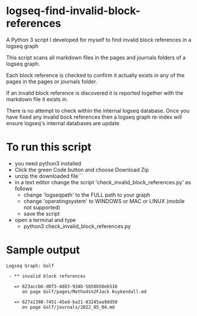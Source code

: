 # logseq-find-invalid-block-references

A Python 3 script I developed for myself to find invalid block references in a logseq graph

This script scans all markdown files in the pages and journals folders of a logseq graph.

Each block reference is checked to confirm it actually exists in any of the pages in the pages or journals folder.

If an invalid block reference is discovered it is reported together with the markdown file it exists in.

There is no attempt to check within the internal logseq database. Once you have fixed any invalid bock references then a logseq graph re-index will ensure logseq's internal databases are update

# To run this script
 - you need python3 installed
 - Click the green Code button and choose Download Zip
 - unzip the downloaded file```
 - in a text editor change the script 'check_invalid_block_references.py' as follows
   - change 'logseqpath' to the FULL path to your graph
   - change 'operatingsystem' to WINDOWS or MAC or LINUX (mobile not supported)
   - save the script
 - open a terminal and type
   - python3 check_invalid_block_references.py
 # Sample output
 ```
 Logseq Graph: Golf

  - ** invalid block references

    => 623accb6-d0f3-4d83-934b-5b58b50eb516 
       on page Golf/pages/Methods%2FJack Kuykendall.md

    => 627a1398-7451-45ed-ba21-83245aa9dd50 
       on page Golf/journals/2022_05_04.md
```


